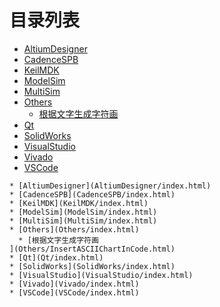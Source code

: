 
# 目录列表
* [AltiumDesigner](AltiumDesigner/index.html)
* [CadenceSPB](CadenceSPB/index.html)
* [KeilMDK](KeilMDK/index.html)
* [ModelSim](ModelSim/index.html)
* [MultiSim](MultiSim/index.html)
* [Others](Others/index.html)
  * [根据文字生成字符画
](Others/InsertASCIIChartInCode.html)
* [Qt](Qt/index.html)
* [SolidWorks](SolidWorks/index.html)
* [VisualStudio](VisualStudio/index.html)
* [Vivado](Vivado/index.html)
* [VSCode](VSCode/index.html)


```mind:height=300,title=内容概要,color
* [AltiumDesigner](AltiumDesigner/index.html)
* [CadenceSPB](CadenceSPB/index.html)
* [KeilMDK](KeilMDK/index.html)
* [ModelSim](ModelSim/index.html)
* [MultiSim](MultiSim/index.html)
* [Others](Others/index.html)
  * [根据文字生成字符画
](Others/InsertASCIIChartInCode.html)
* [Qt](Qt/index.html)
* [SolidWorks](SolidWorks/index.html)
* [VisualStudio](VisualStudio/index.html)
* [Vivado](Vivado/index.html)
* [VSCode](VSCode/index.html)
```
